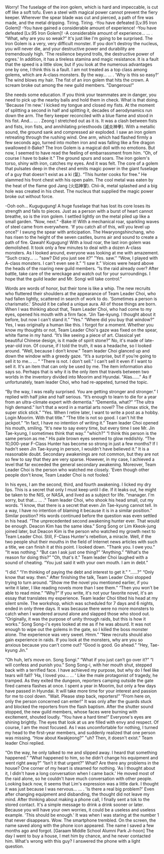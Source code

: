 Worry!
The fuselage of the iron golem, which is hard and impeccable, is cut off like
a soft tofu. Even a steel with magical power cannot prevent the fiery keeper.
Wherever the spear blade was cut and pierced, a path of fire was made, and
the metal dripping.
Tiring. Tiring.
-You have defeated [Lv.95 Iron Golem]!
-You have gained a considerable amount of experience!
-You have defeated [Lv.95 Iron Golem]!
-A considerable amount of experience... … .
“What, why are you so weak?”
It's just like I'm going to be surprised.
The Iron Golem is a very, very difficult monster. If you don't destroy the
nucleus, you will never die, and your destructive power and durability are
tremendously high.
'The resilience beyond trolls, the destructive power of ogres.'
In addition, it has a tireless stamina and magic resistance.
It is a fault that the speed is a little slow, but if you look at the numerous
advantages one by one, I think this is a fault.
I am not treated as a top class among golems, which are A-class monsters.
By the way… … .
'Why is this so easy?'
The wind blows my hair. The fist of an iron golem that hits the crown.
A scream broke out among the new guild members.
"Dangerous!"

She needs some education. If you think your teammates are in danger, you
need to pick up the nearby balls and hold them in check. What is that
doing.
'Because I'm new.'
I kicked my tongue and closed my fists.
At the moment of splitting a second in half and splitting it, decades of
aerodynamics run down the arm.
The fiery keeper reconciled with a blue flame and stood in his fist.
And… … .
Zeong
I stretched out as it is. It was a clash between fists and fists, iron fists, and
annihilating priesthoods (滅炎神拳).
With a metallic sound, the ground sank and compressed air exploded. I saw
an iron golem retreating through the rushing wind.
One arm, which had flashed firmly a few seconds ago, turned into molten
iron and was falling like a fire dragon swallowed it-Bake?
The Iron Golem is a magical doll with no emotions.
But now, I seemed to have read the feeling of embarrassment from him.
“Oh, of course I have to bake it.”
The ground spurs and soars.
The iron golem's torso, shiny with iron, catches my eyes. And it was felt.
The core of a golem that pulsates deep in the chest and emits magic power
in the giant fuselage of a guy that doesn't exist as a ki (氣).
“This hunter cooks for free.”
He slammed his front chest with his open palm. The cool metal was eaten by
the heat of the flame god Jang (⽕焰神掌).
Chii-ik, metal splashed and a big hole was created in his chest. The nucleus
that supplied the magic power broke out without force.

-Ooh ooh...
Kugugugung!
A huge fuselage that has lost its core loses its strength and falls to pieces.
Just as a person with a burst of heart cannot breathe, so is the iron golem.
I settled lightly on the metal piled up like a small garden.
“Now, next.”
-Bake it!
With a mechanical roar, sparkling waves of steel came from everywhere.
'If you catch all of this, will you level up once?'
I swung the spear with anticipation. The Hwaryongshinchang, who has
risen to the height of the seven castles, burns air and sound to create a path
of fire.
Qawah!
Kugugung!
With a loud roar, the last iron golem was demolished.
It took only a few minutes to deal with a dozen A-class monsters.
As I looked around, everyone was looking at me with amazement.
“Such crazy… …
"saw? Did you just see it?”
"Yes. saw.''
“Wow, I played with A-class monsters. I can't even see it.”
“I saw it.”
Voices were heard above the heads of the roaring new guild members.
“Is the raid already over? After battle, take care of the wreckage and watch
out for your surroundings. I hope that the guild leader and Mr. Songi will take control.”

Words are words of honor, but their tone is like a whip.
The new recruits who fluttered their shoulders at the appearance of Team
Leader Choi, who had fallen lightly, scattered in search of work to do.
'Sometimes a person is charismatic.'
Should it be called a unique aura. All of those things are born.
When I was thinking about that, Team Leader Choi, who had come to my
eyes, opened his mouth with a firm face.
“Jin Tae-kyung. I thought about it before, but now I can't stand it.”
"Yes."
“Where did you buy that window?”
Yes, I was originally a human like this. I forgot for a moment.
Whether you know my thoughts or not, Team Leader Choi's gaze was fixed
on the spear, white flame in my hand.
“It’s like seeing a piece of art. Classical yet beautiful Chinese design, is it
made of spirit stone?”
No, it's made of late-year-old iron.
Of course, if I told the truth, it was a headache, so I looked around.
“Well, because I don’t know.”
Team leader Choi glanced up and down the window with a greedy gaze.
“It’s a surprise, but if you’re going to sell it to me… … "
"There is not. I don't sell.”
I can't sell it even if I want to sell it. It's an item that can only be used by me.
The item information also says so.
Perhaps that is why it is the only item that travels between two worlds in the
inventory divided into Moorim and Hyundai.
"Alas......"
As if unfortunately, team leader Choi, who had re-appeted, turned the topic.

“By the way, I was really surprised. You are getting stronger and stronger.”
I replied with half joke and half serious.
“It’s enough to learn to die for a year from an ultra-climate expert with
dementia.”
“Dementia, what?”
“The ultra high demand.”
Isn't that a word in a martial arts novel? The climax stick, the super stick
stick.”
"Yes. When I retire later, I want to write a post as a hobby. Login Moorim.
With that title.”
“The title is not so good. I can't hit the jackpot.”
“In fact, I have no intention of writing it.”
Team leader Choi opened his mouth, smiling.
“It's new to say every time, but every time I see Mr. Jin Tae-kyung, I
sometimes think that way.”
"which?"
“I think this person is the same person as me.”
His pale brown eyes seemed to glow reddishly.
“The 10,000-year F-Class Hunter has become so strong in just a few
months? If I hadn't seen Jin Tae-kyung in person, I wouldn't have believed
it.”
It is a reasonable doubt.
Secondary awakenings are not common, but they are not so few to say that
they are very sparse.
However, in my case, I achieved a level that far exceeded the general
secondary awakening.
Moreover, Team Leader Choi is the person who watched me closely.
'Even though other people don't know, Team Leader Choi is not fooled.'

In his eyes, I am the second, third, and fourth awakening.
I licked my dry lips.
This is a secret that only I must keep until I die.
If it leaks out, he might be taken to the NIS, or NASA, and lived as a subject
for life.
"manager. I'm sorry, but that... … .”
Team leader Choi, who shook his head small, cut my words.
“I know, that there is a secret that even Jin Tae-kyung cannot tell. In a way,
I have no intention of blaming it because it is in a similar position.”
Similar position?
His words continued before the question was even settled in his head.
“The unprecedented second awakening hunter ever. That would be enough.
Deacon Kim has the same idea.”
Song Song or Lim Kkeok-jung joined later, but Deacon Kim is the person
who watched my growth next to Team Leader Choi.
Still, F-Class Hunter's rebellion, a miracle. Well, if the two people shut their
mouths in the field of Internet news articles with such a title, we can finish
it at this point.
I looked down.
"Thank you. I owe you.”
"It was nothing."
“But can I ask just one thing?”
“Anything.”
“What's the reason for doing this?”
"Oh, that's it."
Team leader Choi laughed with a sound of cheating.
“You just said it with your own mouth. I am in debt.”

“I did.”
“I’m thinking of paying the debt and interest to get it.”
"......?"
“Only know that way. then."
After finishing the talk, Team Leader Choi stopped trying to turn around.
“Show me the novel you mentioned earlier, if you write it later, I like
reading novels more than I see them.”
“Then you won't be able to read mine.”
“Why?”
If you write, it's not your favorite novel, it's an essay that translates my
experience.
Team leader Choi tilted his head at my silent smile.
The workshop, which was scheduled for 7 days and 6 nights, ended in only
three days.
It was because there were no more monsters to catch when I wandered
around alone and slapped those who stood out.
“Originally, it was the purpose of unity through raids, but this is how it
works.”
Song Song-i's eyes looked at me as if he was absurd.
It was not enough to wipe out the golems in the gate, so I killed the boss
monster alone.
The experience was very sweet.
Hmm.”
“New recruits should also gain experience in raids. If you look at the
monsters, why are you so anxious because you can't come out?
“Good is good. Go ahead.”
“Hey, Tae-kyung Jin.”

“Oh huh, let’s move on. Song Songi.”
“What if you just can’t go over it?”
“I will confess and punish you.”
Song Song-i, with her mouth shut, stepped back with a terrified face.
I have achieved my purpose, but why do I feel like tears will fall?
'Ha, I loved you... … '
Like the male protagonist of tragedy, he tramped.
As they exited the dungeon, reporters camping outside the gate fired
camera flashes at once.
I spent a year in Moorim, but only a few days have passed in Hyundai.
It will take more time for your interest and passion for me to cool down.
"Wait. Please step back, reporters!”
“From here on, only the person concerned can enter!”
It was only after the guards stuck and blocked the reporters from the flash
baptism.
After the shutter sound stopped, the new guild members, whose faces were
burning with excitement, shouted loudly.
“You have a hard time!”
Everyone's eyes are shining brightly. The eyes that look at us are filled with
envy and respect.
Of course, I am the most focused.
As I was uncomfortable for nothing, I turned my head to the first-year
members, and suddenly realized that one person was missing.
“How about Kwakjeong?”
"uh? Then, it doesn't exist.”
Team leader Choi replied.

“On the way, he only talked to me and slipped away. I heard that something
happened.”
“What happened to him, so he didn’t change his equipment and went right
away?”
“Isn’t it that urgent?”
What? Are there any problems in the house?
One corner of my heart is steamed for nothing.
'As I thought about it, I didn't have a long conversation when I came back.'
He moved most of the raid alone, so he couldn't have much conversation
with other people.
Looking back now, it seems that Lim's expression was a little dark.
I thought it was just because I was nervous... … .
'Is there a real big problem?'
Even after changing equipment and disbanding, the thought did not leave
my mind.
After thinking about making a phone call, I finally sent a tok to the stored
contact. It's a simple message to drink a drink sooner or later.
Because you will have your own worries, it could be a useless and useless
example.
'This should be enough.'
It was when I was staring at the number 1 that never disappears.
Wow.
The smartphone trembled.
On the screen, the name saved along with the phone icon appeared.
The name I saved a few months ago and forgot.
[Garaam Middle School Alumni Park Ji-hoon]
The day I went to buy a house, I met him by chance, and he never contacted him.
What's wrong with this guy?
I answered the phone with a light question.